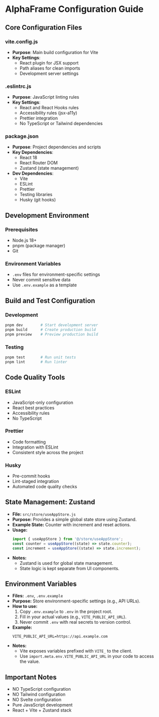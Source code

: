 # AlphaFrame Configuration Guide

## Core Configuration Files

### vite.config.js
- **Purpose**: Main build configuration for Vite
- **Key Settings**:
  - React plugin for JSX support
  - Path aliases for clean imports
  - Development server settings

### .eslintrc.js
- **Purpose**: JavaScript linting rules
- **Key Settings**:
  - React and React Hooks rules
  - Accessibility rules (jsx-a11y)
  - Prettier integration
  - No TypeScript or Tailwind dependencies

### package.json
- **Purpose**: Project dependencies and scripts
- **Key Dependencies**:
  - React 18
  - React Router DOM
  - Zustand (state management)
- **Dev Dependencies**:
  - Vite
  - ESLint
  - Prettier
  - Testing libraries
  - Husky (git hooks)

## Development Environment

### Prerequisites
- Node.js 18+
- pnpm (package manager)
- Git

### Environment Variables
- `.env` files for environment-specific settings
- Never commit sensitive data
- Use `.env.example` as a template

## Build and Test Configuration

### Development
```bash
pnpm dev        # Start development server
pnpm build      # Create production build
pnpm preview    # Preview production build
```

### Testing
```bash
pnpm test       # Run unit tests
pnpm lint       # Run linter
```

## Code Quality Tools

### ESLint
- JavaScript-only configuration
- React best practices
- Accessibility rules
- No TypeScript

### Prettier
- Code formatting
- Integration with ESLint
- Consistent style across the project

### Husky
- Pre-commit hooks
- Lint-staged integration
- Automated code quality checks

## State Management: Zustand

- **File:** `src/store/useAppStore.js`
- **Purpose:** Provides a simple global state store using Zustand.
- **Example State:** Counter with increment and reset actions.
- **Usage:**
  ```js
  import { useAppStore } from '@/store/useAppStore';
  const counter = useAppStore((state) => state.counter);
  const increment = useAppStore((state) => state.increment);
  ```
- **Notes:**
  - Zustand is used for global state management.
  - State logic is kept separate from UI components.

## Environment Variables

- **Files:** `.env`, `.env.example`
- **Purpose:** Store environment-specific settings (e.g., API URLs).
- **How to use:**
  1. Copy `.env.example` to `.env` in the project root.
  2. Fill in your actual values (e.g., `VITE_PUBLIC_API_URL`).
  3. Never commit `.env` with real secrets to version control.
- **Example:**
  ```env
  VITE_PUBLIC_API_URL=https://api.example.com
  ```
- **Notes:**
  - Vite exposes variables prefixed with `VITE_` to the client.
  - Use `import.meta.env.VITE_PUBLIC_API_URL` in your code to access the value.

## Important Notes
- NO TypeScript configuration
- NO Tailwind configuration
- NO Svelte configuration
- Pure JavaScript development
- React + Vite + Zustand stack 
